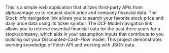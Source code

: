 This is a simple web application that utilizes third-party APIs from alphavantage.co to request stock price and company financial data. The Stock Info navigation link allows you to search your favorite stock price and daily price data using its ticker symbol. The DCF Model navigation link allows you to retrieve essential financial data for the past three years for a stock/company, which aids in your assumption inputs that contribute to you building out your Discounted-Cash-Flow model. This project demonstrates working knowledge of Fetch API and working with JSON data. 
